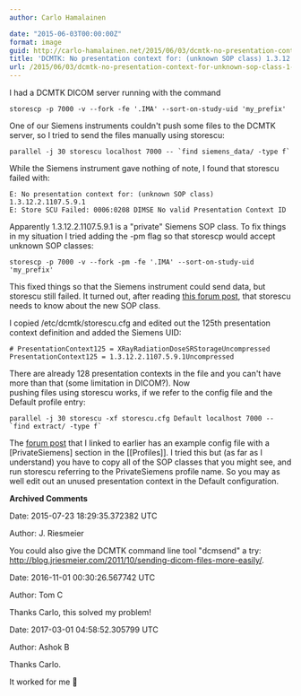 ```yaml
---
author: Carlo Hamalainen

date: "2015-06-03T00:00:00Z"
format: image
guid: http://carlo-hamalainen.net/2015/06/03/dcmtk-no-presentation-context-for-unknown-sop-class-1-3-12-2-1107-5-9-1/
title: 'DCMTK: No presentation context for: (unknown SOP class) 1.3.12.2.1107.5.9.1'
url: /2015/06/03/dcmtk-no-presentation-context-for-unknown-sop-class-1-3-12-2-1107-5-9-1/
---
```

I had a DCMTK DICOM server running with the command 

```
storescp -p 7000 -v --fork -fe '.IMA' --sort-on-study-uid 'my_prefix'
```

One of our Siemens instruments couldn't push some files to the DCMTK server, so I tried to send the files manually using storescu: 

```
parallel -j 30 storescu localhost 7000 -- `find siemens_data/ -type f`
```

While the Siemens instrument gave nothing of note, I found that storescu failed with:

```
E: No presentation context for: (unknown SOP class) 1.3.12.2.1107.5.9.1
E: Store SCU Failed: 0006:0208 DIMSE No valid Presentation Context ID
```

Apparently 1.3.12.2.1107.5.9.1 is a "private" Siemens SOP class. To fix things in my situation I tried adding the -pm flag so that storescp would accept unknown SOP classes: 

```
storescp -p 7000 -v --fork -pm -fe '.IMA' --sort-on-study-uid 'my_prefix'
```

This fixed things so that the Siemens instrument could send data, but storescu still failed. It turned out, after reading [this forum post](http://forum.dcmtk.org/viewtopic.php?f=1&t=2227&view=previous), that storescu needs to know about the new SOP class. 

I copied /etc/dcmtk/storescu.cfg and edited out the 125th presentation context definition and added the Siemens UID: 

```
# PresentationContext125 = XRayRadiationDoseSRStorageUncompressed
PresentationContext125 = 1.3.12.2.1107.5.9.1Uncompressed
```

There are already 128 presentation contexts in the file and you can't have more than that (some limitation in DICOM?). Now  
pushing files using storescu works, if we refer to the config file and the Default profile entry: 

```
parallel -j 30 storescu -xf storescu.cfg Default localhost 7000 -- `find extract/ -type f`
```

The [forum post](http://forum.dcmtk.org/viewtopic.php?f=1&t=2227&view=previous) that I linked to earlier has an example config file with a [PrivateSiemens] section in the [[Profiles]]. I tried this but (as far as I understand) you have to copy all of the SOP classes that you might see, and run storescu referring to the PrivateSiemens profile name. So you may as well edit out an unused presentation context in the Default configuration. 

**Archived Comments**

Date: 2015-07-23 18:29:35.372382 UTC

Author: J. Riesmeier

You could also give the DCMTK command line tool "dcmsend" a try: <http://blog.jriesmeier.com/2011/10/sending-dicom-files-more-easily/>. 

Date: 2016-11-01 00:30:26.567742 UTC

Author: Tom C

Thanks Carlo, this solved my problem!

Date: 2017-03-01 04:58:52.305799 UTC

Author: Ashok B

Thanks Carlo.

It worked for me 🙂
